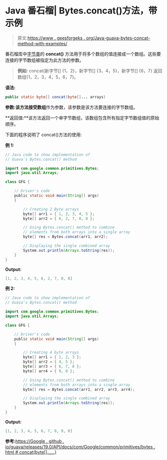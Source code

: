 # Java 番石榴| Bytes.concat()方法，带示例

> 原文:[https://www . geesforgeks . org/Java-guava-bytes-concat-method-with-examples/](https://www.geeksforgeeks.org/java-guava-bytes-concat-method-with-examples/)

番石榴库中[字节类](https://www.geeksforgeeks.org/bytes-class-guava-java/)的 **concat()** 方法用于将多个数组的值连接成一个数组。这些要连接的字节数组被指定为此方法的参数。

> **例如:** concat(新字节[] {1，2}，新字节[] {3，4，5}，新字节[] {6，7}
> 返回数组{1，2，3，4，5，6，7}。

**语法:**

```java
public static byte[] concat(byte[]... arrays)

```

**参数:**该方法接受**数组**作为参数，该参数是该方法要连接的字节数组。

**返回值:**该方法返回一个单字节数组，该数组包含所有指定字节数组值的原始顺序。

下面的程序说明了 concat()方法的使用:

**例 1:**

```java
// Java code to show implementation of
// Guava's Bytes.concat() method

import com.google.common.primitives.Bytes;
import java.util.Arrays;

class GFG {

    // Driver's code
    public static void main(String[] args)
    {

        // Creating 2 Byte arrays
        byte[] arr1 = { 1, 2, 3, 4, 5 };
        byte[] arr2 = { 6, 2, 7, 0, 8 };

        // Using Bytes.concat() method to combine
        // elements from both arrays into a single array
        byte[] res = Bytes.concat(arr1, arr2);

        // Displaying the single combined array
        System.out.println(Arrays.toString(res));
    }
}
```

**Output:**

```java
[1, 2, 3, 4, 5, 6, 2, 7, 0, 8]

```

**例 2:**

```java
// Java code to show implementation of
// Guava's Bytes.concat() method

import com.google.common.primitives.Bytes;
import java.util.Arrays;

class GFG {

    // Driver's code
    public static void main(String[] args)
    {

        // Creating 4 byte arrays
        byte[] arr1 = { 1, 2, 3 };
        byte[] arr2 = { 4, 5 };
        byte[] arr3 = { 6, 7, 8 };
        byte[] arr4 = { 9, 0 };

        // Using Bytes.concat() method to combine
        // elements from both arrays into a single array
        byte[] res = Bytes.concat(arr1, arr2, arr3, arr4);

        // Displaying the single combined array
        System.out.println(Arrays.toString(res));
    }
}
```

**Output:**

```java
[1, 2, 3, 4, 5, 6, 7, 8, 9, 0]

```

**参考:**[https://Google . github . io/guava/releases/19.0/API/docs/com/Google/common/primitives/bytes . html # concat(byte[]……)](https://google.github.io/guava/releases/19.0/api/docs/com/google/common/primitives/Bytes.html#concat(byte[]...))